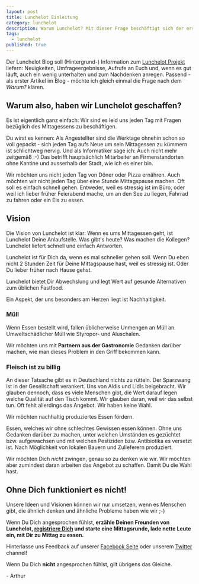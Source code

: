 ```yaml
---
layout: post
title: Lunchelot Einleitung
category: lunchelot
description: Warum Lunchelot? Mit dieser Frage beschäftigt sich der erste Post im Lunchelot Blog.
tags:
  - lunchelot
published: true
---
```


Der Lunchelot Blog soll (Hintergrund-) Information zum <a href="https://lunchelot.de/">Lunchelot Projekt</a> liefern: Neuigkeiten, Umfrageergebnisse,
Aufrufe an Euch und, wenn es gut läuft, auch ein wenig unterhalten und zum Nachdenken anregen.
Passend - als erster Artikel im Blog - möchte ich gleich einmal die Frage nach dem <i>Warum?</i> klären.

## Warum also, haben wir Lunchelot geschaffen? 
<!-- more -->

Es ist eigentlich ganz einfach:
Wir sind es leid uns jeden Tag mit Fragen bezüglich des Mittagessens zu beschäftigen.

Du wirst es kennen: Als Angestellter
sind die Werktage ohnehin schon so voll gepackt - sich jeden Tag aufs Neue um sein Mittagessen zu kümmern ist schlichtweg nervig.
Und als Informatiker sage ich: Auch nicht mehr zeitgemäß :-)
Das betrifft hauptsächlich Mitarbeiter an Firmenstandorten ohne Kantine und ausserhalb der Stadt, wie ich es einer bin.

Wir möchten uns nicht jeden Tag von Döner oder Pizza ernähren. Auch möchten wir nicht jeden Tag über eine Stunde
Mittagspause machen. Oft soll es einfach schnell gehen. Entweder, weil es stressig ist
im Büro, oder weil ich lieber früher Feierabend mache, um an den See zu liegen, Fahrrad zu fahren oder ein Eis zu essen.


## Vision

Die Vision von Lunchelot ist klar: Wenn es ums Mittagessen geht, ist Lunchelot Deine Anlaufstelle.
Was gibt's heute? Was machen die Kollegen? Lunchelot liefert schnell und einfach Antworten.

Lunchelot ist für Dich da, wenn es mal schneller gehen soll. Wenn Du eben nicht 2 Stunden Zeit für Deine Mittagspause
hast, weil es stressig ist. Oder Du lieber früher nach Hause gehst.

Lunchelot bietet Dir Abwechslung und legt Wert auf gesunde Alternativen zum üblichen Fastfood.


<p class="message">
  Ein Aspekt, der uns besonders am Herzen liegt ist Nachhaltigkeit.
</p>

### Müll

Wenn Essen bestellt wird, fallen üblicherweise Unmengen an Müll an. Umweltschädlicher Müll wie Styropor- und Aluschalen.
<p class="message">
Wir möchten uns mit <strong>Partnern aus der Gastronomie</strong> Gedanken darüber machen, wie man dieses Problem in den Griff bekommen kann.
</p>

### Fleisch ist zu billig

An dieser Tatsache gibt es in Deutschland nichts zu rütteln.
Der Sparzwang ist in der Gesellschaft verankert. Uns von Aldis und Lidls beigebracht.
Wir glauben dennoch, dass es viele Menschen gibt, die Wert darauf legen welche Qualität auf den Tisch kommt.
Wir glauben daran, weil wir das selbst tun. Oft fehlt allerdings das Angebot. Wir haben keine Wahl.

<p class="message">
Wir möchten nachhaltig produziertes Essen fördern.
</p>

Essen, welches wir ohne schlechtes Gewissen essen können. Ohne uns Gedanken darüber zu machen, unter welchen
Umständen es gezüchtet bzw. aufgewachsen und mit welchen Pestiziden bzw. Antibiotika es versetzt ist.
Nach Möglichkeit von lokalen Bauern und Zulieferern produziert.

Wir möchten Dich <i>nicht</i> zwingen, genau so zu denken wie wir. Wir möchten aber zumindest daran arbeiten das Angebot
zu schaffen. Damit Du die Wahl hast.


## Ohne Dich funktioniert es nicht!

Unsere Ideen und Visionen können wir nur umsetzen, wenn es Menschen gibt, die ähnlich denken und ähnliche Probleme
haben wie wir ;-)

Wenn Du Dich angesprochen fühlst, <strong>erzähle Deinen Freunden von Lunchelot,
<a href="https://lunchelot.de/signup">registriere Dich</a> und starte eine Mittagsrunde, lade nette Leute ein, mit Dir zu Mittag zu essen.</strong>

Hinterlasse uns Feedback auf unserer <a href="https://www.facebook.com/pages/Lunchelot/817285571685255">Facebook Seite</a> oder unserem <a href="https://twitter.com/LunchelotDE">Twitter</a> channel!

Wenn Du Dich <strong>nicht</strong> angesprochen fühlst, gilt übrigens das Gleiche.


\- Arthur
